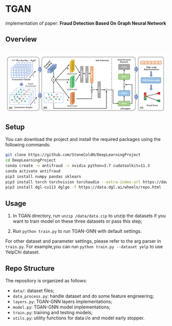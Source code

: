
# TGAN
implementation of paper: **Fraud Detection Based On Graph Neural Network**

## Overview

<p align="center">
    <br>
    <a href="https://github.com/StoneColdH/DeepLearningProject">
        <img src="https://github.com/StoneColdH/DeepLearningProject/blob/main/figures/framework_tgan.png" width="900"/>
    </a>
    <br>
<p>



## Setup

You can download the project and install the required packages using the following commands:

```bash
git clone https://github.com/StoneColdH/DeepLearningProject
cd DeepLearningProject
conda create -n antifraud -c nvidia python=3.7 cudatoolkit=11.3
conda activate antifraud
pip3 install numpy pandas sklearn
pip3 install torch torchvision torchaudio --extra-index-url https://download.pytorch.org/whl/cu113
pip3 install dgl-cu113 dglgo -f https://data.dgl.ai/wheels/repo.html
```

## Usage

1. In TGAN directory, run `unzip /data/data.zip` to unzip the datasets if you want to train model on these three datasets or pass this step;

2. Run `python train.py` to run TGAN-GNN with default settings.

For other dataset and parameter settings, please refer to the arg parser in `train.py`. For example,you can run `python train.py --dataset yelp` to use YelpChi dataset. 



## Repo Structure
The repository is organized as follows:
- `data/`: dataset files;
- `data_process.py`: handle dataset and do some feature engineering;
- `layers.py`: TGAN-GNN layers implementations;
- `model.py`: TGAN-GNN model implementations;
- `train.py`: training and testing models;
- `utils.py`: utility functions for data i/o and model early stopper.


